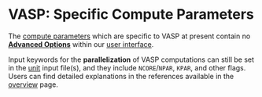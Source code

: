 # VASP: Specific Compute Parameters 

The [compute parameters](../../../infrastructure/compute/parameters.md) which are specific to VASP at present contain no **[Advanced Options](../../../infrastructure/compute/parameters.md#advanced-options)** within our [user interface](../../../infrastructure/compute/overview.md).

Input keywords for the **parallelization** of VASP computations can still be set in the [unit](../../../workflows/components/units.md) input file(s), and they include `NCORE`/`NPAR`, `KPAR`, and other flags. Users can find detailed explanations in the references available in the [overview](overview.md#links) page.

